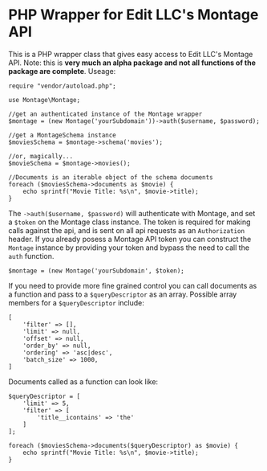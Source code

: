 # PHP Wrapper for Edit LLC's Montage API

This is a PHP wrapper class that gives easy access to Edit LLC's Montage API.  Note: this is **very much an alpha package
and not all functions of the package are complete**. Useage:

```
require "vendor/autoload.php";

use Montage\Montage;

//get an authenticated instance of the Montage wrapper
$montage = (new Montage('yourSubdomain'))->auth($username, $password);

//get a MontageSchema instance 
$moviesSchema = $montage->schema('movies');

//or, magically...
$movieSchema = $montage->movies(); 

//Documents is an iterable object of the schema documents
foreach ($moviesSchema->documents as $movie) {
    echo sprintf("Movie Title: %s\n", $movie->title);
}
```

The `->auth($username, $password)` will authenticate with Montage, and set a `$token` on the Montage class instance. 
The token is required for making calls against the api, and is sent on all api requests as an `Authorization` header.
If you already posess a Montage API token you can construct the `Montage` instance by providing your token and bypass 
the need to call the `auth` function.

```
$montage = (new Montage('yourSubdomain', $token);
```

If you need to provide more fine grained control you can call documents as a function and pass to a `$queryDescriptor` 
as an array.  Possible array members for a `$queryDescriptor` include:

```
[
    'filter' => [],
    'limit' => null,
    'offset' => null,
    'order_by' => null,
    'ordering' => 'asc|desc',
    'batch_size' => 1000,
]
```

Documents called as a function can look like:

```
$queryDescriptor = [
    'limit' => 5,
    'filter' => [
        'title__icontains' => 'the'
    ]
];

foreach ($moviesSchema->documents($queryDescriptor) as $movie) {
    echo sprintf("Movie Title: %s\n", $movie->title);
}
```




